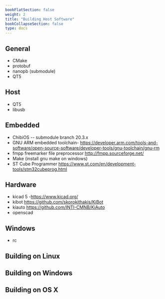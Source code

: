 ```yaml
---
bookFlatSection: false
weight: 2
title: "Building Host Software"
bookCollapseSection: false
type: docs
---
```


## General

* CMake
* protobuf
* nanopb  (submodule)
* QT5

## Host

* QT5
* libusb

## Embedded

* ChibiOS  -- submodule branch 20.3.x
* GNU ARM embedded toolchain-  https://developer.arm.com/tools-and-software/open-source-software/developer-tools/gnu-toolchain/gnu-rm
* fmpp freemarker file preprocessor http://fmpp.sourceforge.net/
* Make (install gnu make on windows)
* ST Cube Programmer https://www.st.com/en/development-tools/stm32cubeprog.html

## Hardware

* kicad 5 -https://www.kicad.org/
* kibot https://github.com/skorokithakis/KiBot
* kiauto https://github.com/INTI-CMNB/KiAuto
* openscad

## Windows

* rc

## Building on Linux

## Building on Windows

## Building on OS X


